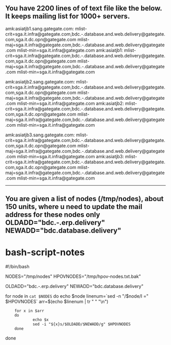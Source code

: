 You have 2200 lines of of text file like the below. It keeps mailing list for 1000+ servers.
-------------------------------------------------------------------------------------------
amk:asiatjb1.sang.gategate.com: mlist-crit=sga.it.infra\@gategate.com,bdc.-.database.and.web.delivery\@gategate.com,sga.it.dc.opn\@gategate.com mlist-maj=sga.it.infra\@gategate.com,bdc.-.database.and.web.delivery\@gategate.com mlist-min=sga.it.infra\@gategate.com
amk:asiatjb1: mlist-crit=sga.it.infra\@gategate.com,bdc.-.database.and.web.delivery\@gategate.com,sga.it.dc.opn\@gategate.com mlist-maj=sga.it.infra\@gategate.com,bdc.-.database.and.web.delivery\@gategate.com mlist-min=sga.it.infra\@gategate.com


amk:asiatjb2.sang.gategate.com: mlist-crit=sga.it.infra\@gategate.com,bdc.-.database.and.web.delivery\@gategate.com,sga.it.dc.opn\@gategate.com mlist-maj=sga.it.infra\@gategate.com,bdc.-.database.and.web.delivery\@gategate.com mlist-min=sga.it.infra\@gategate.com
amk:asiatjb2: mlist-crit=sga.it.infra\@gategate.com,bdc.-.database.and.web.delivery\@gategate.com,sga.it.dc.opn\@gategate.com mlist-maj=sga.it.infra\@gategate.com,bdc.-.database.and.web.delivery\@gategate.com mlist-min=sga.it.infra\@gategate.com


amk:asiatjb3.sang.gategate.com: mlist-crit=sga.it.infra\@gategate.com,bdc.-.database.and.web.delivery\@gategate.com,sga.it.dc.opn\@gategate.com mlist-maj=sga.it.infra\@gategate.com,bdc.-.database.and.web.delivery\@gategate.com mlist-min=sga.it.infra\@gategate.com
amk:asiatjb3: mlist-crit=sga.it.infra\@gategate.com,bdc.-.database.and.web.delivery\@gategate.com,sga.it.dc.opn\@gategate.com mlist-maj=sga.it.infra\@gategate.com,bdc.-.database.and.web.delivery\@gategate.com mlist-min=sga.it.infra\@gategate.com

-------------------------------------------------------------------------------------------------------------------------
You are given a list of nodes (/tmp/nodes), about 150 units, where u need to update the mail address for these nodes only
OLDADD="bdc.-.erp.delivery"
NEWADD="bdc.database.delivery"
-------------------------------------------------------------------------------------------------------------------------


# bash-script-notes
#!/bin/bash

NODES="/tmp/nodes"
HPOVNODES="/tmp/hpov-nodes.txt.bak"

OLDADD="bdc.-.erp.delivery"
NEWADD="bdc.database.delivery"

for node in `cat $NODES`
do
        echo $node
        linenum=`sed -n "/$node/I =" $HPOVNODES`
        arr=$(echo $linenum | tr " " "\n")

        for x in $arr
        do
                echo $x
                sed -i "${x}s/$OLDADD/$NEWADD/g" $HPOVNODES
        done
done
